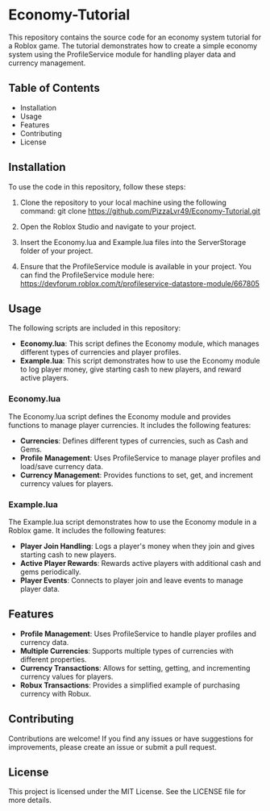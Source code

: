 # Economy-Tutorial

This repository contains the source code for an economy system tutorial for a Roblox game. The tutorial demonstrates how to create a simple economy system using the ProfileService module for handling player data and currency management.

## Table of Contents

- Installation
- Usage
- Features
- Contributing
- License

## Installation

To use the code in this repository, follow these steps:

1. Clone the repository to your local machine using the following command:
   git clone https://github.com/PizzaLvr49/Economy-Tutorial.git

2. Open the Roblox Studio and navigate to your project.

3. Insert the Economy.lua and Example.lua files into the ServerStorage folder of your project.

4. Ensure that the ProfileService module is available in your project. You can find the ProfileService module here: https://devforum.roblox.com/t/profileservice-datastore-module/667805

## Usage

The following scripts are included in this repository:

- **Economy.lua**: This script defines the Economy module, which manages different types of currencies and player profiles.
- **Example.lua**: This script demonstrates how to use the Economy module to log player money, give starting cash to new players, and reward active players.

### Economy.lua

The Economy.lua script defines the Economy module and provides functions to manage player currencies. It includes the following features:

- **Currencies**: Defines different types of currencies, such as Cash and Gems.
- **Profile Management**: Uses ProfileService to manage player profiles and load/save currency data.
- **Currency Management**: Provides functions to set, get, and increment currency values for players.

### Example.lua

The Example.lua script demonstrates how to use the Economy module in a Roblox game. It includes the following features:

- **Player Join Handling**: Logs a player's money when they join and gives starting cash to new players.
- **Active Player Rewards**: Rewards active players with additional cash and gems periodically.
- **Player Events**: Connects to player join and leave events to manage player data.

## Features

- **Profile Management**: Uses ProfileService to handle player profiles and currency data.
- **Multiple Currencies**: Supports multiple types of currencies with different properties.
- **Currency Transactions**: Allows for setting, getting, and incrementing currency values for players.
- **Robux Transactions**: Provides a simplified example of purchasing currency with Robux.

## Contributing

Contributions are welcome! If you find any issues or have suggestions for improvements, please create an issue or submit a pull request.

## License

This project is licensed under the MIT License. See the LICENSE file for more details.
